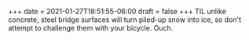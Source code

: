 +++
date = 2021-01-27T18:51:55-06:00
draft = false
+++
TIL unlike concrete, steel bridge surfaces will turn piled-up snow into ice, so don't attempt to challenge them with your bicycle. Ouch.